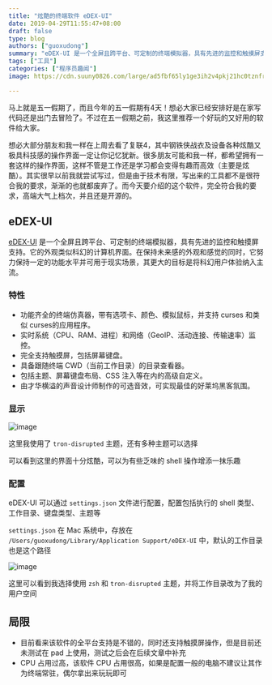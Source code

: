 ```yaml
---
title: "炫酷的终端软件 eDEX-UI"
date: 2019-04-29T11:55:47+08:00
draft: false
type: blog
authors: ["guoxudong"]
summary: "eDEX-UI 是一个全屏且跨平台、可定制的终端模拟器，具有先进的监控和触摸屏支持。它的外观类似科幻的计算机界面。在保持未来感的外观和感觉的同时，它努力保持一定的功能水平并可用于现实场景，其更大的目标是将科幻用户体验纳入主流。"
tags: ["工具"]
categories: ["程序员趣闻"]
image: https://cdn.suuny0826.com/large/ad5fbf65ly1ge3ih2v4pkj21hc0tznfr.jpg

---
```

马上就是五一假期了，而且今年的五一假期有4天！想必大家已经安排好是在家写代码还是出门去冒险了。不过在五一假期之前，我这里推荐一个好玩的又好用的软件给大家。

想必大部分朋友和我一样在上周去看了复联4，其中钢铁侠战衣及设备各种炫酷又极具科技感的操作界面一定让你记忆犹新。很多朋友可能和我一样，都希望拥有一套这样的操作界面，这样不管是工作还是学习都会变得有趣而高效（主要是炫酷）。其实很早以前我就尝试写过，但是由于技术有限，写出来的工具都不是很符合我的要求，渐渐的也就都废弃了。而今天要介绍的这个软件，完全符合我的要求，高端大气上档次，并且还是开源的。

## eDEX-UI

[eDEX-UI](https://github.com/GitSquared/edex-ui) 是一个全屏且跨平台、可定制的终端模拟器，具有先进的监控和触摸屏支持。它的外观类似科幻的计算机界面。在保持未来感的外观和感觉的同时，它努力保持一定的功能水平并可用于现实场景，其更大的目标是将科幻用户体验纳入主流。

### 特性

- 功能齐全的终端仿真器，带有选项卡、颜色、模拟鼠标，并支持 curses 和类似 curses的应用程序。
- 实时系统（CPU、RAM、进程）和网络（GeoIP、活动连接、传输速率）监控。
- 完全支持触摸屏，包括屏幕键盘。
- 具备跟随终端 CWD（当前工作目录）的目录查看器。
- 包括主题、屏幕键盘布局、CSS 注入等在内的高级自定义。
- 由才华横溢的声音设计师制作的可选音效，可实现最佳的好莱坞黑客氛围。

### 显示

![image](https://yqfile.alicdn.com/b959597643a41c4b83e697307877082124c360d4.png)

这里我使用了 `tron-disrupted` 主题，还有多种主题可以选择

可以看到这里的界面十分炫酷，可以为有些乏味的 shell 操作增添一抹乐趣

### 配置

eDEX-UI 可以通过 `settings.json` 文件进行配置，配置包括执行的 shell 类型、工作目录、键盘类型、主题等

`settings.json` 在 Mac 系统中，存放在 `/Users/guoxudong/Library/Application Support/eDEX-UI` 中，默认的工作目录也是这个路径

![image](https://cdn.suuny0826.com/large/ad5fbf65gy1g2jflhunukj21h30tck0r.jpg)

这里可以看到我选择使用 `zsh` 和 `tron-disrupted` 主题，并将工作目录改为了我的用户空间

## 局限

- 目前看来该软件的全平台支持是不错的，同时还支持触摸屏操作，但是目前还未测试在 pad 上使用，测试之后会在后续文章中补充
- CPU 占用过高，该软件 CPU 占用很高，如果是配置一般的电脑不建议让其作为终端常驻，偶尔拿出来玩玩即可